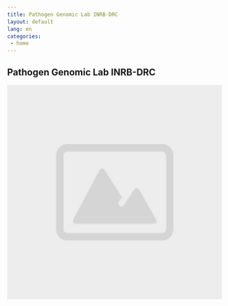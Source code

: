 ```yaml
---
title: Pathogen Genomic Lab INRB-DRC
layout: default
lang: en
categories:
 - home
---
```


## Pathogen Genomic Lab INRB-DRC

<div class="row justify-content-center">
    <div class="col-4">
        <img width="500" src="/images/INRBHome.jpg">
    </div>
</div>